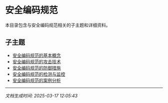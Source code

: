 # 安全编码规范

本目录包含与安全编码规范相关的子主题和详细资料。

## 子主题

- [安全编码规范的基本概念](secure-coding/basic-concepts.md)
- [安全编码规范的攻击技术](secure-coding/attack-techniques.md)
- [安全编码规范的防御措施](secure-coding/defense-measures.md)
- [安全编码规范的检测与监控](secure-coding/detection-monitoring.md)
- [安全编码规范的案例分析](secure-coding/case-studies.md)

---

*文档生成时间: 2025-03-17 12:05:43*
